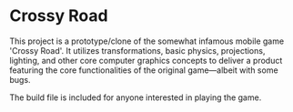 # Crossy Road
This project is a prototype/clone of the somewhat infamous mobile game 'Crossy Road'. It utilizes transformations, basic physics, projections, lighting, and other core computer graphics concepts to deliver a product featuring the core functionalities of the original game—albeit with some bugs.

The build file is included for anyone interested in playing the game.
